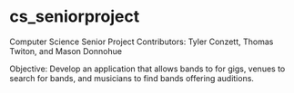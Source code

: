 # cs_seniorproject
Computer Science Senior Project
Contributors: Tyler Conzett, Thomas Twiton, and Mason Donnohue

Objective: Develop an application that allows bands to for gigs, venues to 
search for bands, and musicians to find bands offering auditions. 
